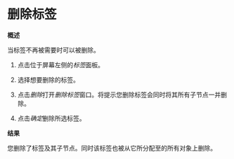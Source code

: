 # 删除标签

**概述**

当标签不再被需要时可以被删除。

1. 点击位于屏幕左侧的*标签*面板。

2. 选择想要删除的标签。

3. 点击*删除*打开*删除标签*窗口。将提示您删除标签会同时将其所有子节点一并删除。

4. 点击*确定*删除所选标签。

**结果**

您删除了标签及其子节点。同时该标签也被从它所分配至的所有对象上删除。
